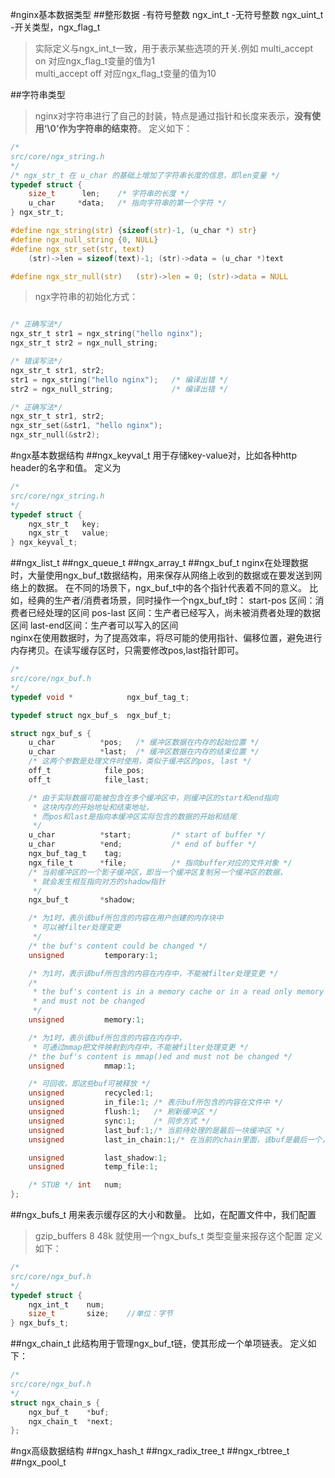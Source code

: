#nginx基本数据类型
##整形数据
-有符号整数 ngx_int_t
-无符号整数 ngx_uint_t
-开关类型，ngx_flag_t
>实际定义与ngx_int_t一致，用于表示某些选项的开关.例如 
		multi_accept on		对应ngx_flag_t变量的值为1   
		multi_accept off		对应ngx_flag_t变量的值为10

##字符串类型
>nginx对字符串进行了自己的封装，特点是通过指针和长度来表示，**没有使用‘\0’作为字符串的结束符**。
>定义如下：
```c
/*
src/core/ngx_string.h
*/
/* ngx_str_t 在 u_char 的基础上增加了字符串长度的信息，即len变量 */
typedef struct {
    size_t      len;    /* 字符串的长度 */
    u_char     *data;   /* 指向字符串的第一个字符 */
} ngx_str_t;

#define ngx_string(str) {sizeof(str)-1, (u_char *) str}
#define ngx_null_string {0, NULL}
#define ngx_str_set(str, text)
    (str)->len = sizeof(text)-1; (str)->data = (u_char *)text

#define ngx_str_null(str)   (str)->len = 0; (str)->data = NULL

```
>ngx字符串的初始化方式：
```c

/* 正确写法*/
ngx_str_t str1 = ngx_string("hello nginx");
ngx_str_t str2 = ngx_null_string;

/* 错误写法*/
ngx_str_t str1, str2;
str1 = ngx_string("hello nginx");   /* 编译出错 */
str2 = ngx_null_string;             /* 编译出错 */

/* 正确写法*/
ngx_str_t str1, str2;
ngx_str_set(&str1, "hello nginx");
ngx_str_null(&str2);

```

#ngx基本数据结构
##ngx_keyval_t
用于存储key-value对，比如各种http header的名字和值。
定义为
```c
/*
src/core/ngx_string.h
*/
typedef struct {
    ngx_str_t   key;
    ngx_str_t   value;
} ngx_keyval_t;

```
##ngx_list_t
##ngx_queue_t
##ngx_array_t
##ngx_buf_t
nginx在处理数据时，大量使用ngx_buf_t数据结构，用来保存从网络上收到的数据或在要发送到网络上的数据。
在不同的场景下，ngx_buf_t中的各个指针代表着不同的意义。
比如，经典的生产者/消费者场景，同时操作一个ngx_buf_t时：
	start-pos 区间：消费者已经处理的区间
	pos-last 区间：生产者已经写入，尚未被消费者处理的数据区间
	last-end区间：生产者可以写入的区间	
nginx在使用数据时，为了提高效率，将尽可能的使用指针、偏移位置，避免进行内存拷贝。在读写缓存区时，只需要修改pos,last指针即可。

```c
/*
src/core/ngx_buf.h 
*/
typedef void *            ngx_buf_tag_t;

typedef struct ngx_buf_s  ngx_buf_t;

struct ngx_buf_s {
    u_char          *pos;   /* 缓冲区数据在内存的起始位置 */
    u_char          *last;  /* 缓冲区数据在内存的结束位置 */
    /* 这两个参数是处理文件时使用，类似于缓冲区的pos, last */
    off_t            file_pos;
    off_t            file_last;

    /* 由于实际数据可能被包含在多个缓冲区中，则缓冲区的start和end指向
     * 这块内存的开始地址和结束地址，
     * 而pos和last是指向本缓冲区实际包含的数据的开始和结尾
     */
    u_char          *start;         /* start of buffer */
    u_char          *end;           /* end of buffer */
    ngx_buf_tag_t    tag;
    ngx_file_t      *file;          /* 指向buffer对应的文件对象 */
    /* 当前缓冲区的一个影子缓冲区，即当一个缓冲区复制另一个缓冲区的数据，
     * 就会发生相互指向对方的shadow指针
     */
    ngx_buf_t       *shadow;

    /* 为1时，表示该buf所包含的内容在用户创建的内存块中
     * 可以被filter处理变更
     */
    /* the buf's content could be changed */
    unsigned         temporary:1;

    /* 为1时，表示该buf所包含的内容在内存中，不能被filter处理变更 */
    /*
     * the buf's content is in a memory cache or in a read only memory
     * and must not be changed
     */
    unsigned         memory:1;

    /* 为1时，表示该buf所包含的内容在内存中，
     * 可通过mmap把文件映射到内存中，不能被filter处理变更 */
    /* the buf's content is mmap()ed and must not be changed */
    unsigned         mmap:1;

    /* 可回收，即这些buf可被释放 */
    unsigned         recycled:1;
    unsigned         in_file:1; /* 表示buf所包含的内容在文件中 */
    unsigned         flush:1;   /* 刷新缓冲区 */
    unsigned         sync:1;    /* 同步方式 */
    unsigned         last_buf:1;/* 当前待处理的是最后一块缓冲区 */
    unsigned         last_in_chain:1;/* 在当前的chain里面，该buf是最后一个，但不一定是last_buf */

    unsigned         last_shadow:1;
    unsigned         temp_file:1;

    /* STUB */ int   num;
};
```
##ngx_bufs_t
用来表示缓存区的大小和数量。
比如，在配置文件中，我们配置
>gzip_buffers 8 48k
就使用一个ngx_bufs_t 类型变量来报存这个配置
定义如下：
```c
/*
src/core/ngx_buf.h 
*/
typedef struct {
    ngx_int_t    num;
    size_t       size;    //单位：字节
} ngx_bufs_t;
```
##ngx_chain_t
此结构用于管理ngx_buf_t链，使其形成一个单项链表。
定义如下：
```c
/*
src/core/ngx_buf.h 
*/
struct ngx_chain_s {
    ngx_buf_t    *buf;
    ngx_chain_t  *next;
};
```
#ngx高级数据结构
##ngx_hash_t
##ngx_radix_tree_t
##ngx_rbtree_t
##ngx_pool_t